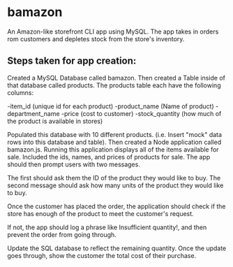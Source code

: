 # bamazon

An Amazon-like storefront CLI app using MySQL. The app takes in orders rom customers and depletes stock from the store's inventory.

## Steps taken for app creation:

Created a MySQL Database called bamazon.
Then created a Table inside of that database called products.
The products table each have the following columns:

-item_id (unique id for each product)
-product_name (Name of product)
-department_name
-price (cost to customer)
-stock_quantity (how much of the product is available in stores)

Populated this database with 10 different products. (i.e. Insert "mock" data rows into this database and table).
Then created a Node application called bamazon.js. Running this application displays all of the items available for sale. Included the ids, names, and prices of products for sale.
The app should then prompt users with two messages.

The first should ask them the ID of the product they would like to buy.
The second message should ask how many units of the product they would like to buy.

Once the customer has placed the order, the application should check if the store has enough of the product to meet the customer's request.

If not, the app should log a phrase like Insufficient quantity!, and then prevent the order from going through.

Update the SQL database to reflect the remaining quantity.
Once the update goes through, show the customer the total cost of their purchase.
